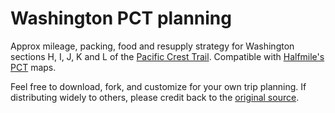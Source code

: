 # Washington PCT planning
Approx mileage, packing, food and resupply strategy for Washington sections H, I, J, K and L of the [Pacific Crest Trail](https://www.google.com/search?q=pacific+crest+trail&rlz=1C5CHFA_enUS698US698&espv=2&biw=1440&bih=726&source=lnms&tbm=isch&sa=X&ved=0ahUKEwiyroyCzPPNAhVC6mMKHYtiCUsQ_AUIBygC&dpr=2). Compatible with [Halfmile's PCT](https://www.pctmap.net/maps/) maps.

Feel free to download, fork, and customize for your own trip planning.
If distributing widely to others, please credit back to the [original source](https://github.com/zahoriea/WA-PCT-planning).
